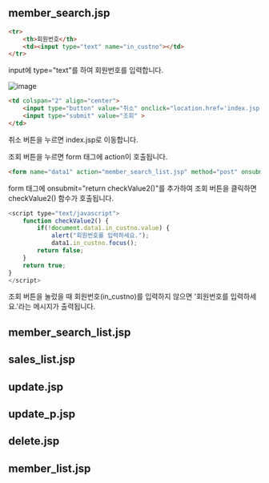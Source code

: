 ## member_search.jsp

```html
<tr>
    <th>회원번호</th>
    <td><input type="text" name="in_custno"></td>
</tr>
```

input에 type="text"를 하여 회원번호를 입력합니다.

![image](https://user-images.githubusercontent.com/104752202/195021238-b3446156-a438-4f83-9263-272f923c5358.png)

```html
<td colspan="2" align="center">
    <input type="button" value="취소" onclick="location.href='index.jsp'">
    <input type="submit" value="조회" >
</td>
```

취소 버튼을 누르면 index.jsp로 이동합니다.

조회 버튼을 누르면 form 태그에 action이 호출됩니다.

```html
<form name="data1" action="member_search_list.jsp" method="post" onsubmit="return checkValue2()">
```

form 태그에 onsubmit="return checkValue2()"를 추가하여 조회 버튼을 클릭하면 checkValue2() 함수가 호출됩니다.

```javascript
<script type="text/javascript">
    function checkValue2() {
        if(!document.data1.in_custno.value) {
            alert("회원번호를 입력하세요.");
            data1.in_custno.focus();
        return false;
    } 		
    return true;
}
</script>
```

조회 버튼을 눌렀을 때 회원번호(in_custno)를 입력하지 않으면 '회원번호를 입력하세요.'라는 메시지가 출력됩니다.

## member_search_list.jsp



## sales_list.jsp

## update.jsp

## update_p.jsp

## delete.jsp

## member_list.jsp
